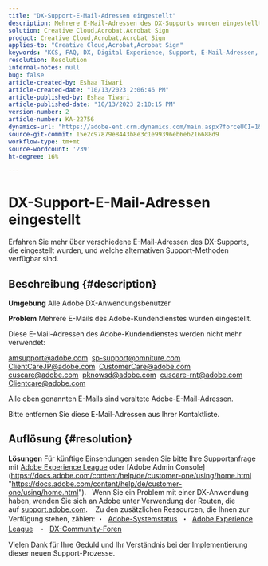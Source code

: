 ```yaml
---
title: "DX-Support-E-Mail-Adressen eingestellt"
description: Mehrere E-Mail-Adressen des DX-Supports wurden eingestellt und es stehen alternative Support-Methoden zur Verfügung.
solution: Creative Cloud,Acrobat,Acrobat Sign
product: Creative Cloud,Acrobat,Acrobat Sign
applies-to: "Creative Cloud,Acrobat,Acrobat Sign"
keywords: "KCS, FAQ, DX, Digital Experience, Support, E-Mail-Adressen, eingestellt, Adobe Creative Cloud, Adobe Acrobat, Adobe Acrobat Sign"
resolution: Resolution
internal-notes: null
bug: false
article-created-by: Eshaa Tiwari
article-created-date: "10/13/2023 2:06:46 PM"
article-published-by: Eshaa Tiwari
article-published-date: "10/13/2023 2:10:15 PM"
version-number: 2
article-number: KA-22756
dynamics-url: "https://adobe-ent.crm.dynamics.com/main.aspx?forceUCI=1&pagetype=entityrecord&etn=knowledgearticle&id=77fd1ebe-d169-ee11-9ae7-6045bd006a22"
source-git-commit: 15e2c97879e8443b8e3c1e99396eb6eb216688d9
workflow-type: tm+mt
source-wordcount: '239'
ht-degree: 16%

---
```


# DX-Support-E-Mail-Adressen eingestellt


Erfahren Sie mehr über verschiedene E-Mail-Adressen des DX-Supports, die eingestellt wurden, und welche alternativen Support-Methoden verfügbar sind.

## Beschreibung {#description}


<b>Umgebung</b>
Alle Adobe DX-Anwendungsbenutzer

<b>Problem</b>
Mehrere E-Mails des Adobe-Kundendienstes wurden eingestellt.

Diese E-Mail-Adressen des Adobe-Kundendienstes werden nicht mehr verwendet:

[amsupport@adobe.com](mailto:amsupport@adobe.com) 
[sp-support@omniture.com](mailto:sp-support@omniture.com) 
[ClientCareJP@adobe.com](mailto:ClientCareJP@adobe.com) 
[CustomerCare@adobe.com](mailto:CustomerCare@adobe.com) 
[cuscare@adobe.com](mailto:cuscare@adobe.com) 
[pknowsd@adobe.com](mailto:pknowsd@adobe.com) 
[cuscare-rnt@adobe.com](mailto:cuscare-rnt@adobe.com) 
[Clientcare@adobe.com](mailto:Clientcare@adobe.com)

Alle oben genannten E-Mails sind veraltete Adobe-E-Mail-Adressen.

Bitte entfernen Sie diese E-Mail-Adressen aus Ihrer Kontaktliste.




## Auflösung {#resolution}


<b>Lösungen</b>
Für künftige Einsendungen senden Sie bitte Ihre Supportanfrage mit [Adobe Experience League](https://experienceleague.adobe.com/?support-solution=General&amp;amp;support-tab=home#support "https://experienceleague.adobe.com/?support-solution=General&amp;amp;support-tab=home#support") oder [Adobe Admin Console](https://docs.adobe.com/content/help/de/customer-one/using/home.html "https://docs.adobe.com/content/help/de/customer-one/using/home.html").
 
Wenn Sie ein Problem mit einer DX-Anwendung haben, wenden Sie sich an Adobe unter Verwendung der Routen, die auf [support.adobe.com](https://helpx.adobe.com/de/support.html "http://support.adobe.com/").
  
Zu den zusätzlichen Ressourcen, die Ihnen zur Verfügung stehen, zählen: ・  [Adobe-Systemstatus](https://status.adobe.com/de "https://status.adobe.com/de") 
・  [Adobe Experience League](https://experienceleague.adobe.com/?support-solution=General&amp;lang=de#support "https://experienceleague.adobe.com/?support-solution=General&amp;lang=de#support")  
・  [DX-Community-Foren](https://experienceleaguecommunities.adobe.com/?profile.language=de "https://experienceleaguecommunities.adobe.com/?profile.language=de")

Vielen Dank für Ihre Geduld und Ihr Verständnis bei der Implementierung dieser neuen Support-Prozesse.
